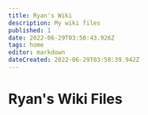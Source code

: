 ```yaml
---
title: Ryan's Wiki
description: My wiki files
published: 1
date: 2022-06-29T03:50:43.926Z
tags: home
editor: markdown
dateCreated: 2022-06-29T03:50:39.942Z
---
```


# Ryan's Wiki Files
